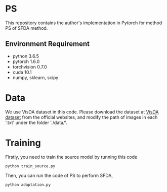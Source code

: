 # PS
This repository contains the author's implementation in Pytorch for method PS of SFDA method.

## Environment Requirement
- python 3.6.5
- pytorch 1.6.0
- torchvision 0.7.0
- cuda 10.1
- numpy, sklearn, scipy

# Data
We use VisDA dataset in this code. Please download the dataset at [VisDA dataset](https://github.com/VisionLearningGroup/taskcv-2017-public/tree/master/classification) from the official websites, and modify the path of images in each '.txt' under the folder './data/'.

# Training
Firstly, you need to train the source model by running this code
```
python train_source.py
```
Then, you can run the code of PS to perform SFDA,
```
python adaptation.py
```
